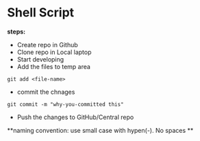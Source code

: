 # Shell Script

**steps:**
* Create repo in Github
* Clone repo in Local laptop
* Start developing 
* Add the files to temp area
```
git add <file-name>
```
* commit the chnages
```
git commit -m "why-you-committed this"
```
* Push the changes to GitHub/Central repo

**naming convention: use small case with hypen(-). No spaces **
